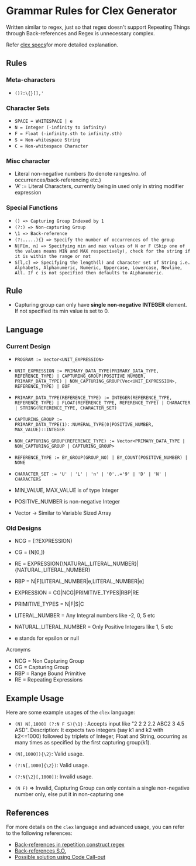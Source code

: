 # Grammar Rules for Clex Generator

Written similar to regex, just so that regex doesn't support Repeating Things through Back-references and Regex is unnecessary complex.

Refer [clex specs](./clex.specs.md)for more detailed explanation.

## Rules

### Meta-characters

- `()?:\{}[],'`

### Character Sets

- `SPACE = WHITESPACE | e`
- `N = Integer (-infinity to infinity)`
- `F = Float (-infinity.sth to infinity.sth)`
- `S = Non-whitespace String`
- `C = Non-whitespace Character`

### Misc character
- Literal non-negative numbers (to denote ranges/no. of occurrences/back-referencing etc.)
- 'A' := Literal Characters, currently being in used only in string modifier expression

### Special Functions

- `() => Capturing Group Indexed by 1`
- `(?:) => Non-capturing Group`
- `\1 => Back-reference`
- `(?:.....){} => Specify the number of occurrences of the group`
- `N|F[m, n] => Specifying min and max values of N or F (Skip one of the values means MIN and MAX respectively), check for the string if it is within the range or not`
- `S[l,c] => Specifying the length(l) and character set of String i.e. Alphabets, Alphanumeric, Numeric, Uppercase, Lowercase, Newline, All. If c is not specified then defaults to ALphanumeric.`

## Rule
- Capturing group can only have **single** **non-negative** **INTEGER** element. If not specified its min value is set to 0.

## Language

### Current Design

- `PROGRAM := Vector<UNIT_EXPRESSION>`

- `UNIT_EXPRESSION := PRIMARY_DATA_TYPE(PRIMARY_DATA_TYPE, REFERENCE_TYPE) | CAPTURING_GROUP(POSITIVE NUMBER, PRIMARY_DATA_TYPE) | NON_CAPTURING_GROUP(Vec<UNIT_EXPRESSION>, REFERENCE_TYPE) | EOF`

- `PRIMARY_DATA_TYPE(REFERENCE_TYPE) := INTEGER(REFERENCE_TYPE, REFERENCE_TYPE) | FLOAT(REFERENCE_TYPE, REFERENCE_TYPE) | CHARACTER | STRING(REFERENCE_TYPE, CHARACTER_SET)`

- `CAPTURING_GROUP := PRIMARY_DATA_TYPE(1)::NUMERAL_TYPE(0|POSITIVE_NUMBER, MAX_VALUE)::INTEGER`

- `NON_CAPTURING_GROUP(REFERENCE_TYPE) := Vector<PRIMARY_DATA_TYPE | NON_CAPTURING_GROUP | CAPTURING_GROUP>`

- `REFERENCE_TYPE := BY_GROUP(GROUP_NO) | BY_COUNT(POSITIVE_NUMBER) | NONE`

- `CHARACTER_SET := 'U' | 'L' | 'n' | '0'..='9' | 'D' | 'N' | CHARACTERS` 

- MIN_VALUE, MAX_VALUE is of type Integer 
- POSITIVE_NUMBER is non-negative Integer
- Vector -> Similar to Variable Sized Array

### Old Designs
- NCG = (:?EXPRESSION)
- CG = (N[0,])
- RE = EXPRESSION{\NATURAL_LITERAL_NUMBER}|{NATURAL_LITERAL_NUMBER}
- RBP = N|F[LITERAL_NUMBER|e,LITERAL_NUMBER|e]
- EXPRESSION = CG|NCG|PRIMITIVE_TYPES|RBP|RE
- PRIMITIVE_TYPES = N|F|S|C

- LITERAL_NUMBER = Any Integral numbers like -2, 0, 5 etc
- NATURAL_LITERAL_NUMBER = Only Positive Integers like 1, 5 etc
- e stands for epsilon or null

Acronyms
- NCG = Non Capturing Group
- CG = Capturing Group
- RBP = Range Bound Primitive
- RE = Repeating Expressions

## Example Usage

Here are some example usages of the `clex` language:

- `(N) N[,1000] (?:N F S){\1}` : Accepts input like "2 2 2 2.2 ABC2 3 4.5 ASD".
                          Description: It expects two integers (say k1 and k2 with k2<=1000) followed by triplets of Integer, Float and String, occurring as many times as specified by the first capturing group(k1).

- `(N[,1000]){\2}`: Valid usage.

- `(?:N[,1000]{\2})`: Valid usage.

- `(?:N{\2}[,1000])`: Invalid usage.

- `(N F)` => Invalid, Capturing Group can only contain a single non-negative number only, else put it in non-capturing one

## References

For more details on the `clex` language and advanced usage, you can refer to the following references:

- [Back-references in repetition construct regex](https://stackoverflow.com/questions/3407696/using-a-regex-back-reference-in-a-repetition-construct-n)
- [Back-references S.O.](https://stackoverflow.com/questions/29728622/regex-with-backreference-as-repetition-count)
- [Possible solution using Code Call-out](https://stackoverflow.com/questions/29728622/regex-with-backreference-as-repetition-count/61898415#61898415)